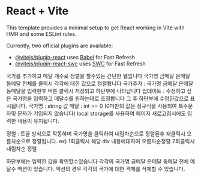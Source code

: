 # React + Vite

This template provides a minimal setup to get React working in Vite with HMR and some ESLint rules.

Currently, two official plugins are available:

- [@vitejs/plugin-react](https://github.com/vitejs/vite-plugin-react/blob/main/packages/plugin-react/README.md) uses [Babel](https://babeljs.io/) for Fast Refresh
- [@vitejs/plugin-react-swc](https://github.com/vitejs/vite-plugin-react-swc) uses [SWC](https://swc.rs/) for Fast Refresh

국가를 추가하고 메달 개수로 정렬을 할수있는 간단한 웹입니다
국가명 금메달 은메달 동메달 전체를 클릭시 각각에 대한 값으로 정렬합니다
국가추가 : 국가명 금메달 은메달 동메달을 입력한후 버튼 클릭시 저장되고 하단부에 나타납니다
업데이트 : 수정하고 싶은 국가명을 입력하고 메달수를 원하는대로 조정합니다 그 후 하단부에 수정된값으로 표시됩니다.
국가명 : string 값
메달 : int >= 0 (0미만의 값은 정규식을 사용되여 특수문자및 문자가 기입되지 않습니다)
local storage를 사용하여 페이지 새로고침시에도 입력한 내용이 유지됩니다.

정렬 : 토글 방식으로 작동하며 국가명을 클릭하여 내림차순으로 정렬된후 재클릭시 오름차순으로 정렬됩니다. ex) 1회클릭시 해당 div 내용에대하여 오름차순정렬 2회클릭시 내림차순 정렬 

하단부에는 입력한 값을 확인할수있습니다
각각의 국가명 금메달 은메달 동메달 전체 메달수 액션이 있습니다.
액션의 경우 각각의 국가에 대한 객체를 삭제할 수 있습니다.

